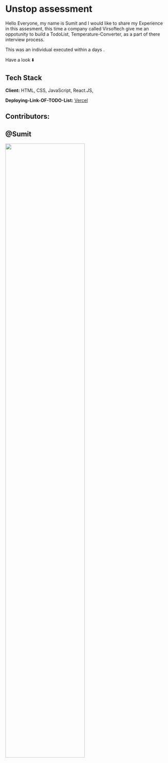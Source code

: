 


# Unstop assessment

Hello Everyone, my name is Sumit and I would like to share my Experience in this assesment, this time a company called Virsoftech give me an oppotunity to build a TodoList, Temperature-Converter,  as a part of there interview process.

This was an individual executed within a days .


Have a look ⬇️



## Tech Stack

**Client:** HTML, CSS, JavaScript, React.JS, 

**Deploying-Link-OF-TODO-List:** [Vercel](https://virsoftech-frontend-assignment-d66j.vercel.app)










## Contributors:
## @Sumit



<img  align="center" src="https://readme-typing-svg.herokuapp.com?font=Architects+Daughter&amp;color=0eff00&amp;size=20&amp;lines=Thanks!+For+Visiting+On+My+Project!;See+You+Next-Time+Hope+u+like+its...👨🏻‍💻;" style="width: 70%;">
